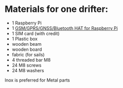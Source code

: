 # Materials for one drifter:

* 1 Raspberry Pi
* 1 [GSM/GPRS/GNSS/Bluetooth HAT for Raspberry Pi](https://www.waveshare.com/gsm-gprs-gnss-hat.htm)
* 1 SIM card (with credit)
* 1 Plastic box
* wooden beam
* wooden board
* fabric (for sails)
* 4 threaded bar M8
* 24 M8 screws
* 24 M8 washers


Inox is preferred for Metal parts
